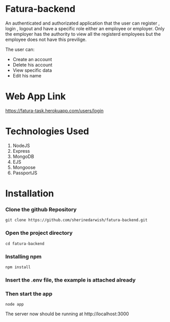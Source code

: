 # Fatura-backend

An authenticated and authorizated application that the user can register , login , logout and have a specific role either an employee or employer.
Only the employer has the authority to view all the registerd employees but the employee does not have this previlige.


The user can:
* Create an account
* Delete his account
* View specific data
* Edit his name 

# Web App Link
https://fatura-task.herokuapp.com/users/login 

# Technologies Used
1. NodeJS
1. Express
1. MongoDB
1. EJS
1. Mongoose
1. PassportJS

# Installation
### Clone the github Repository
`git clone https://github.com/sherinedarwish/fatura-backend.git`

### Open the project directory
`cd fatura-backend`

### Installing npm 
`npm install`

### Insert the .env file, the example is attached already

### Then start the app
`node app`

The server now should be running at http://localhost:3000
